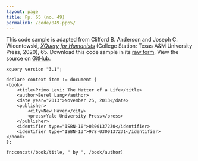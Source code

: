 ```yaml
---
layout: page
title: Pp. 65 (no. 49)
permalink: /code/049-pp65/
---
```


This code sample is adapted from Clifford B. Anderson and Joseph C. Wicentowski, 
[_XQuery for Humanists_](/) (College Station: Texas A&M University Press, 2020), 65. 
Download this code sample in its [raw form](/code/049-pp65/049-pp65.xq).
View the source on [GitHub](https://github.com/coding4humanists/xquery4humanists/blob/master/code/049-pp65/049-pp65.xq).

```xquery
xquery version "3.1";

declare context item := document {
<book>
    <title>Primo Levi: The Matter of a Life</title>
    <author>Berel Lang</author>
    <date year="2013">November 26, 2013</date>
    <publisher>
        <city>New Haven</city>
        <press>Yale University Press</press>
    </publisher>
    <identifier type="ISBN-10">0300137230</identifier>
    <identifier type="ISBN-13">978-0300137231</identifier>
</book>
};

fn:concat(/book/title, " by ", /book/author)
```  
